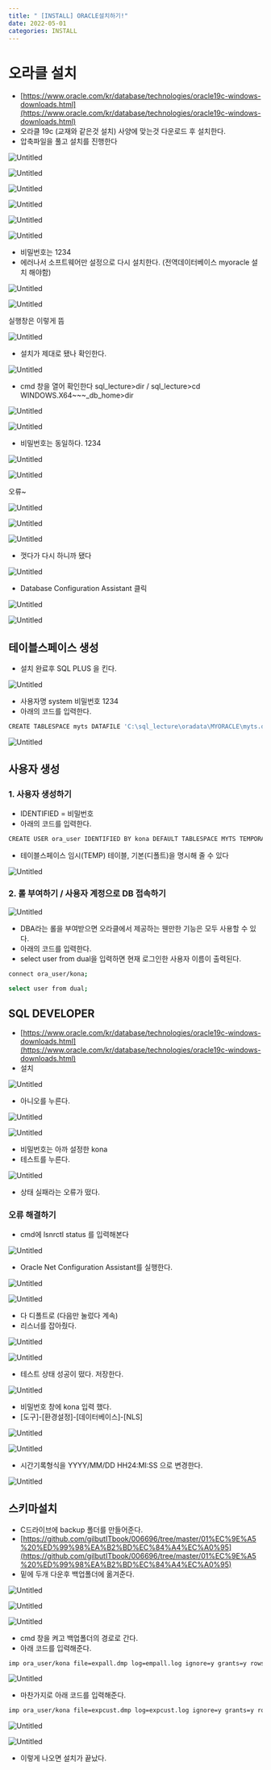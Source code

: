 ```yaml
---
title: " [INSTALL] ORACLE설치하기!"
date: 2022-05-01
categories: INSTALL
---
```


# 오라클 설치

- [https://www.oracle.com/kr/database/technologies/oracle19c-windows-downloads.html](https://www.oracle.com/kr/database/technologies/oracle19c-windows-downloads.html)
- 오라클 19c (교재와 같은것 설치) 사양에 맞는것 다운로드 후 설치한다.
- 압축파일을 풀고 설치를 진행한다

![Untitled](/images/2022-05-01-ORACLE_INSTALL/Untitled.png)

![Untitled](/images/2022-05-01-ORACLE_INSTALL/Untitled%201.png)

![Untitled](/images/2022-05-01-ORACLE_INSTALL/Untitled%202.png)

![Untitled](/images/2022-05-01-ORACLE_INSTALL/Untitled%203.png)

![Untitled](/images/2022-05-01-ORACLE_INSTALL/Untitled%204.png)

![Untitled](/images/2022-05-01-ORACLE_INSTALL/Untitled%205.png)

- 비밀번호는 1234
- 에러나서 소프트웨어만 설정으로 다시 설치한다. (전역데이터베이스 myoracle 설치 해야함)

![Untitled](/images/2022-05-01-ORACLE_INSTALL/Untitled%206.png)

![Untitled](/images/2022-05-01-ORACLE_INSTALL/Untitled%207.png)

실행창은 이렇게 뜸

![Untitled](/images/2022-05-01-ORACLE_INSTALL/Untitled%208.png)

- 설치가 제대로 됐나 확인한다.

![Untitled](/images/2022-05-01-ORACLE_INSTALL/Untitled%209.png)

- cmd 창을 열어 확인한다 sql_lecture>dir / sql_lecture>cd WINDOWS.X64~~~_db_home>dir

![Untitled](/images/2022-05-01-ORACLE_INSTALL/Untitled%2010.png)

![Untitled](/images/2022-05-01-ORACLE_INSTALL/Untitled%2011.png)

- 비밀번호는 동일하다. 1234

![Untitled](/images/2022-05-01-ORACLE_INSTALL/Untitled%2012.png)

![Untitled](/images/2022-05-01-ORACLE_INSTALL/Untitled%2013.png)

오류~

![Untitled](/images/2022-05-01-ORACLE_INSTALL/Untitled%2014.png)

![Untitled](/images/2022-05-01-ORACLE_INSTALL/Untitled%2015.png)

![Untitled](/images/2022-05-01-ORACLE_INSTALL/Untitled%2016.png)

- 껏다가 다시 하니까 됐다

![Untitled](/images/2022-05-01-ORACLE_INSTALL/Untitled%2017.png)

- Database Configuration Assistant 클릭

![Untitled](/images/2022-05-01-ORACLE_INSTALL/Untitled%2018.png)

![Untitled](/images/2022-05-01-ORACLE_INSTALL/Untitled%2019.png)

## 테이블스페이스 생성

- 설치 완료후 SQL PLUS 을 킨다.

![Untitled](/images/2022-05-01-ORACLE_INSTALL/Untitled%2020.png)

- 사용자명 system 비밀번호 1234
- 아래의 코드를 입력한다.

```bash
CREATE TABLESPACE myts DATAFILE 'C:\sql_lecture\oradata\MYORACLE\myts.dbf' SIZE 100M AUTOEXTEND ON NEXT 5M; 
```

![Untitled](/images/2022-05-01-ORACLE_INSTALL/Untitled%2021.png)

## 사용자 생성

### 1. 사용자 생성하기

- IDENTIFIED = 비밀번호
- 아래의 코드를 입력한다.

```bash
CREATE USER ora_user IDENTIFIED BY kona DEFAULT TABLESPACE MYTS TEMPORARY TABLESPACE TEMP;
```

- 테이블스페이스 임시(TEMP) 테이블, 기본(디폴트)을 명시해 줄 수 있다

![Untitled](/images/2022-05-01-ORACLE_INSTALL/Untitled%2022.png)

### 2. 롤 부여하기 / 사용자 계정으로 DB 접속하기

![Untitled](/images/2022-05-01-ORACLE_INSTALL/Untitled%2023.png)

- DBA라는 롤을 부여받으면 오라클에서 제공하는 웬만한 기능은 모두 사용할 수 있다.
- 아래의 코드를 입력한다.
- select user from dual을 입력하면 현재 로그인한 사용자 이름이 출력된다.

```bash
connect ora_user/kona;
```

```bash
select user from dual;
```

## SQL DEVELOPER

- [https://www.oracle.com/kr/database/technologies/oracle19c-windows-downloads.html](https://www.oracle.com/kr/database/technologies/oracle19c-windows-downloads.html)
- 설치

![Untitled](/images/2022-05-01-ORACLE_INSTALL/Untitled%2024.png)

- 아니오를 누른다.

![Untitled](/images/2022-05-01-ORACLE_INSTALL/Untitled%2025.png)

![Untitled](/images/2022-05-01-ORACLE_INSTALL/Untitled%2026.png)

- 비밀번호는 아까 설정한 kona
- 테스트를 누른다.

![Untitled](/images/2022-05-01-ORACLE_INSTALL/Untitled%2027.png)

- 상태 실패라는 오류가 떴다.

### 오류 해결하기

- cmd에 lsnrctl status 를 입력해본다

![Untitled](/images/2022-05-01-ORACLE_INSTALL/Untitled%2028.png)

- Oracle Net Configuration Assistant를 실행한다.

![Untitled](/images/2022-05-01-ORACLE_INSTALL/Untitled%2029.png)

![Untitled](/images/2022-05-01-ORACLE_INSTALL/Untitled%2030.png)

- 다 디폴트로 (다음만 눌렀다 계속)
- 리스너를 잡아줬다.

![Untitled](/images/2022-05-01-ORACLE_INSTALL/Untitled%2031.png)

![Untitled](/images/2022-05-01-ORACLE_INSTALL/Untitled%2032.png)

- 테스트 상태 성공이 떴다. 저장한다.

![Untitled](/images/2022-05-01-ORACLE_INSTALL/Untitled%2033.png)

- 비밀번호 창에 kona 입력 했다.
- [도구]-[환경설정]-[데이터베이스]-[NLS]

![Untitled](/images/2022-05-01-ORACLE_INSTALL/Untitled%2034.png)

![Untitled](/images/2022-05-01-ORACLE_INSTALL/Untitled%2035.png)

- 시간기록형식을 YYYY/MM/DD HH24:MI:SS 으로 변경한다.

![Untitled](/images/2022-05-01-ORACLE_INSTALL/Untitled%2036.png)

## 스키마설치

- C드라이브에 backup 폴더를 만들어준다.
- [https://github.com/gilbutITbook/006696/tree/master/01%EC%9E%A5%20%ED%99%98%EA%B2%BD%EC%84%A4%EC%A0%95](https://github.com/gilbutITbook/006696/tree/master/01%EC%9E%A5%20%ED%99%98%EA%B2%BD%EC%84%A4%EC%A0%95)
- 밑에 두개 다운후 백업폴더에 옮겨준다.

![Untitled](/images/2022-05-01-ORACLE_INSTALL/Untitled%2037.png)

![Untitled](/images/2022-05-01-ORACLE_INSTALL/Untitled%2038.png)

![Untitled](/images/2022-05-01-ORACLE_INSTALL/Untitled%2039.png)

- cmd 창을 켜고 백업폴더의 경로로 간다.
- 아래 코드를 입력해준다.

```bash
imp ora_user/kona file=expall.dmp log=empall.log ignore=y grants=y rows=y indexes=y full=y
```

![Untitled](/images/2022-05-01-ORACLE_INSTALL/Untitled%2040.png)

- 마찬가지로 아래 코드를 입력해준다.

```bash
imp ora_user/kona file=expcust.dmp log=expcust.log ignore=y grants=y rows=y indexes=y full=y
```

![Untitled](/images/2022-05-01-ORACLE_INSTALL/Untitled%2041.png)

![Untitled](/images/2022-05-01-ORACLE_INSTALL/Untitled%2042.png)

- 이렇게 나오면 설치가 끝났다.